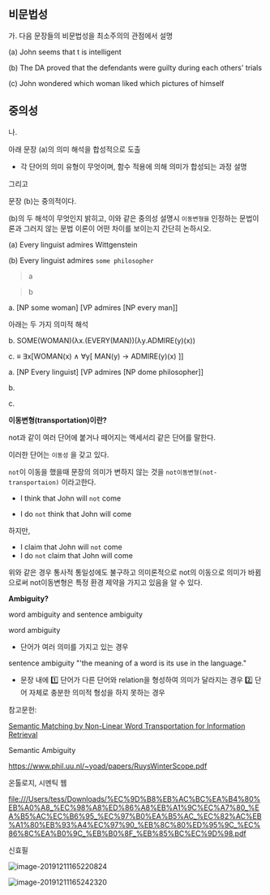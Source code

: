 ## 비문법성

가. 다음 문장들의 비문법성을 최소주의의 관점에서 설명

(a) John seems that t is intelligent

(b) The DA proved that the defendants were guilty during each others' trials

(c) John wondered which woman liked which pictures of himself





## 중의성

나. 

아래 문장 (a)의 의미 해석을 합성적으로 도출

- 각 단어의 의미 유형이 무엇이며, 함수 적용에 의해 의미가 합성되는 과정 설명

그리고 

문장 (b)는 중의적이다. 

(b)의 두 해석이 무엇인지 밝히고, 이와 같은 중의성 설명시 `이동변형을` 인정하는 문법이론과 그러지 않는 문법 이론이 어떤 차이를 보이는지 간단히 논하시오.



(a) Every linguist admires Wittgenstein

(b) Every linguist admires `some philosopher`





> a







> b



a. [NP some woman] [VP admires [NP every man]] 

아래는 두 가지 의미적 해석

b. SOME(WOMAN)(λx.(EVERY(MAN))(λy.ADMIRE(y)(x)) 

c. ≡ ∃x[WOMAN(x) ∧ ∀y[ MAN(y) → ADMIRE(y)(x) ]] 



a. [NP Every linguist] [VP admires [NP dome philosopher]]

b.

c.





**이동변형(transportation)이란?** 

not과 같이 여러 단어에 붙거나 떼어지는 액세서리 같은 단어를 말한다.

이러한 단어는 `이동성` 을 갖고 있다.

 `not`이 이동을 했을때 문장의 의미가 변하지 않는 것을 `not이동변형(not-transportaion)` 이라고한다.

- I think that John will `not` come

- I do `not` think that John will come 

하지만,

- I claim that John will `not` come
- I do `not` claim that John will come

위와 같은 경우 통사적 통일성에도 불구하고 의미론적으로 not의 이동으로 의미가 바뀜으로써 not이동변형은 특정 환경 제약을 가지고 있음을 알 수 있다.



**Ambiguity?**

word ambiguity and sentence ambiguity 

word ambiguity 

- 단어가 여러 의미를 가지고 있는 경우

sentence ambiguity  "'the meaning of a word is its use in the language."

- 문장 내에 :one: 단어가 다른 단어와 relation을 형성하여 의미가 달라지는 경우 :two: 단어 자체로 충분한 의미적 형성을 하지 못하는 경우





참고문헌:

[Semantic Matching by Non-Linear Word Transportation for Information Retrieval](https://ciir-publications.cs.umass.edu/pub/web/getpdf.php?id=1248)



Semantic Ambiguity 

https://www.phil.uu.nl/~yoad/papers/RuysWinterScope.pdf



온톨로지, 시멘틱 웹

[file:///Users/tess/Downloads/%EC%9D%B8%EB%AC%BC%EA%B4%80%EB%A0%A8_%EC%98%A8%ED%86%A8%EB%A1%9C%EC%A7%80_%EA%B5%AC%EC%B6%95_%EC%97%B0%EA%B5%AC_%EC%82%AC%EB%A1%80%EB%93%A4%EC%97%90_%EB%8C%80%ED%95%9C_%EC%86%8C%EA%B0%9C_%EB%B0%8F_%EB%85%BC%EC%9D%98.pdf](file:///Users/tess/Downloads/인물관련_온톨로지_구축_연구_사례들에_대한_소개_및_논의.pdf)





신효필

![image-20191211165220824](비문법성과중의성.assets/image-20191211165220824.png)



![image-20191211165242320](비문법성과중의성.assets/image-20191211165242320.png)
